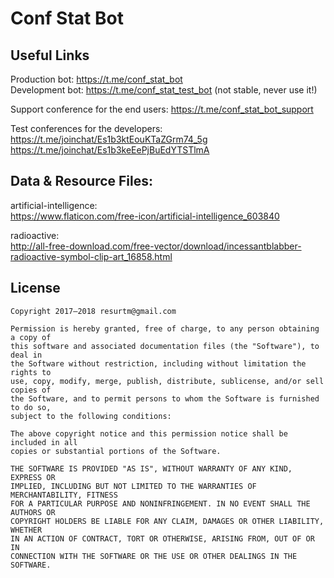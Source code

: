 Conf Stat Bot
=============

Useful Links
------------

Production bot: https://t.me/conf_stat_bot  
Development bot: https://t.me/conf_stat_test_bot (not stable, never use it!)  

Support conference for the end users: https://t.me/conf_stat_bot_support  

Test conferences for the developers:  
https://t.me/joinchat/Es1b3ktEouKTaZGrm74_5g  
https://t.me/joinchat/Es1b3keEePjBuEdYTSTlmA  

Data & Resource Files:
----------------------

artificial-intelligence:  
https://www.flaticon.com/free-icon/artificial-intelligence_603840

radioactive:  
http://all-free-download.com/free-vector/download/incessantblabber-radioactive-symbol-clip-art_16858.html

License
-------

    Copyright 2017—2018 resurtm@gmail.com

    Permission is hereby granted, free of charge, to any person obtaining a copy of
    this software and associated documentation files (the "Software"), to deal in
    the Software without restriction, including without limitation the rights to
    use, copy, modify, merge, publish, distribute, sublicense, and/or sell copies of
    the Software, and to permit persons to whom the Software is furnished to do so,
    subject to the following conditions:

    The above copyright notice and this permission notice shall be included in all
    copies or substantial portions of the Software.

    THE SOFTWARE IS PROVIDED "AS IS", WITHOUT WARRANTY OF ANY KIND, EXPRESS OR
    IMPLIED, INCLUDING BUT NOT LIMITED TO THE WARRANTIES OF MERCHANTABILITY, FITNESS
    FOR A PARTICULAR PURPOSE AND NONINFRINGEMENT. IN NO EVENT SHALL THE AUTHORS OR
    COPYRIGHT HOLDERS BE LIABLE FOR ANY CLAIM, DAMAGES OR OTHER LIABILITY, WHETHER
    IN AN ACTION OF CONTRACT, TORT OR OTHERWISE, ARISING FROM, OUT OF OR IN
    CONNECTION WITH THE SOFTWARE OR THE USE OR OTHER DEALINGS IN THE SOFTWARE.
